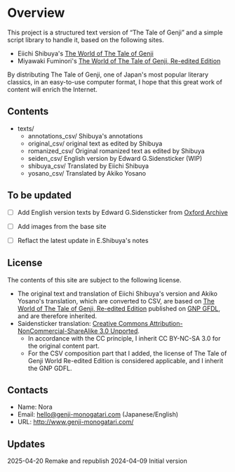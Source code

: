 # Overview

This project is a structured text version of “The Tale of Genji” and a simple script library to handle it, based on the following sites.

- Eiichi Shibuya's [The World of The Tale of Genji](http://www.sainet.or.jp/~eshibuya/index.html) 
- Miyawaki Fuminori's [The World of The Tale of Genji, Re-edited Edition](http://www.genji-monogatari.net/) 

By distributing The Tale of Genji, one of Japan's most popular literary classics, in an easy-to-use computer format, I hope that this great work of content will enrich the Internet.


## Contents

- texts/
	- annotations_csv/ Shibuya's annotations
	- original_csv/ original text as edited by Shibuya
	- romanized_csv/ Original romanized text as edited by Shibuya
	- seiden_csv/ English version by Edward G.Sidensticker (WIP)
	- shibuya_csv/ Translated by Eiichi Shibuya
	- yosano_csv/ Translated by Akiko Yosano
	

## To be updated

- [ ] Add English version texts by Edward G.Sidensticker from [Oxford Archive](https://ota.bodleian.ox.ac.uk/repository/xmlui/handle/20.500.12024/2245)
- [ ] Add images from the base site
- [ ] Reflact the latest update in E.Shibuya's notes


## License

The contents of this site are subject to the following license.

- The original text and translation of Eiichi Shibuya's version and Akiko Yosano's translation, which are converted to CSV, are based on [The World of The Tale of Genji, Re-edited Edition](https://www.genji-monogatari.net/) published on [GNP GFDL](https://ja.wikipedia.org/wiki/GNU_Free_Documentation_License), and are therefore inherited.
- Saidensticker translation: [Creative Commons Attribution-NonCommercial-ShareAlike 3.0 Unported](https://creativecommons.org/licenses/by-nc-sa/4.0/).
	- In accordance with the CC principle, I inherit CC BY-NC-SA 3.0 for the original content part.
	- For the CSV composition part that I added, the license of The Tale of Genji World Re-edited Edition is considered applicable, and I inherit the GNP GDFL.


## Contacts

- Name: Nora
- Email: hello@genji-monogatari.com (Japanese/English)
- URL: http://www.genji-monogatari.com/

## Updates

2025-04-20 Remake and republish
2024-04-09 Initial version